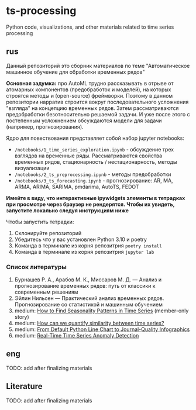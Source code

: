 # ts-processing

Python code, visualizations, and other materials related to time series processing

## rus

Данный репозиторий это сборник материалов по теме "Автоматическое машинное обучение для обработки временных рядов"

**Основная задумка:** про AutoML трудно рассказывать в отрыве от атомарных компонентов (предобработок и моделей), 
на которых строятся методы и (open-source) фреймворки. Поэтому в данном репозитории нарратив строится вокруг последовательного 
усложнения "взгляда" на концепцию временных рядов. Затем рассматриваются предобработки безотносительно решаемой задачи. 
И уже после этого с постепенным усложнением обсуждаются модели для задачи (например, прогнозирования). 

Ядро для повествования представляет собой набор jupyter notebooks: 

- `/notebooks/1_time_series_exploration.ipynb` - обсуждение трех взглядов на временные ряды. 
  Рассматриваются свойства временных рядов, стационарность / нестационарность, методы визуализации 
- `/notebooks/2_ts_preprocessing.ipynb` - методы предобработки
- `/notebooks/3_ts_forecasting.ipynb` - прогнозирование: AR, MA, ARMA, ARIMA, SARIMA, pmdarima, AutoTS, FEDOT

**Имейте в виду, что интерактивные ipywidgets элементы в тетрадках при просмотре через браузер не рендерятся.**
**Чтобы их увидеть, запустите локально следуя инструкциям ниже**

Чтобы запустить тетрадки: 

1. Склонируйте репозиторий
2. Убедитесь что у вас установлен Python 3.10 и poetry 
3. Команда в терминале из корня репозитрия `poetry install` 
4. Команда в терминале из корня репозитрия `jupyter lab` 

### Список литературы

1. Бурнашев Р. А., Арабов М. К., Миссаров М. Д. — Анализ и прогнозирование временных рядов: путь от классики к современным решениям
2. Эйлин Нильсен — Практический анализ временных рядов. Прогнозирование со статистикой и машинным обучением
3. medium: [How to Find Seasonality Patterns in Time Series](https://medium.com/data-science/how-to-find-seasonality-patterns-in-time-series-c3b9f11e89c6) (member-only story)
4. medium: [How can we quantify similarity between time series?](https://medium.com/gorillatech/how-can-we-quantify-similarity-between-time-series-ed1d0b633ca0)
5. medium: [From Default Python Line Chart to Journal-Quality Infographics](https://medium.com/data-science/from-default-python-line-chart-to-journal-quality-infographics-80e3949eacc3)
6. medium: [Real-Time Time Series Anomaly Detection](https://medium.com/data-science/real-time-time-series-anomaly-detection-981cf1e1ca13)

## eng

TODO: add after finalizing materials 

## Literature

TODO: add after finalizing materials 